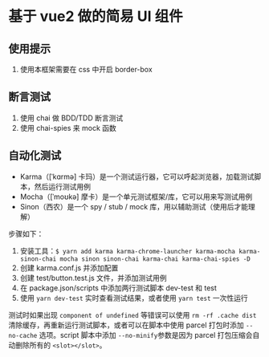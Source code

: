 # 基于 vue2 做的简易 UI 组件

## 使用提示

1. 使用本框架需要在 css 中开启 border-box

## 断言测试

1. 使用 chai 做 BDD/TDD 断言测试
2. 使用 chai-spies 来 mock 函数

## 自动化测试

- Karma（[ˈkɑrmə] 卡玛）是一个测试运行器，它可以呼起浏览器，加载测试脚本，然后运行测试用例
- Mocha（[ˈmoʊkə] 摩卡）是一个单元测试框架/库，它可以用来写测试用例
- Sinon（西农）是一个 spy / stub / mock 库，用以辅助测试（使用后才能理解）

步骤如下：

1.  安装工具：`$ yarn add karma karma-chrome-launcher karma-mocha karma-sinon-chai mocha sinon sinon-chai karma-chai karma-chai-spies -D`
2.  创建 karma.conf.js 并添加配置
3.  创建 test/button.test.js 文件，并添加测试用例
4.  在 package.json/scripts 中添加两行测试脚本 dev-test 和 test
5.  使用 `yarn dev-test` 实时查看测试结果，或者使用 `yarn test` 一次性运行

测试时如果出现 `component of undefined` 等错误可以使用 `rm -rf .cache dist` 清除缓存，再重新运行测试脚本，或者可以在脚本中使用 parcel 打包时添加 `--no-cache` 选项。script 脚本中添加 `--no-minify`参数是因为 parcel 打包压缩会自动删除所有的 `<slot></slot>`。
